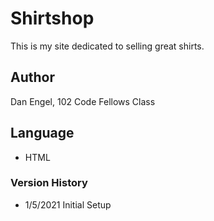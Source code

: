 # Shirtshop
This is my site dedicated to selling great shirts.

## Author
Dan Engel, 102 Code Fellows Class

## Language
- HTML

### Version History
- 1/5/2021 Initial Setup

